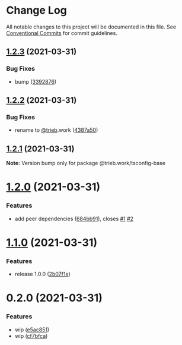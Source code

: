 # Change Log

All notable changes to this project will be documented in this file.
See [Conventional Commits](https://conventionalcommits.org) for commit guidelines.

## [1.2.3](https://github.com/trieb-work/config/compare/@trieb.work/tsconfig-base@1.2.2...@trieb.work/tsconfig-base@1.2.3) (2021-03-31)


### Bug Fixes

* bump ([3392876](https://github.com/trieb-work/config/commit/33928760e956ead959e2043f78f0cb23ba4245b3))





## [1.2.2](https://github.com/trieb-work/config/compare/@trieb-work/tsconfig-base@1.2.1...@trieb.work/tsconfig-base@1.2.2) (2021-03-31)


### Bug Fixes

* rename to [@trieb](https://github.com/trieb).work ([4387a50](https://github.com/trieb-work/config/commit/4387a50ed9bb04531762f16a071d8bf5ae03adc7))





## [1.2.1](https://github.com/trieb-work/config/compare/@trieb.work/tsconfig-base@1.2.0...@trieb.work/tsconfig-base@1.2.1) (2021-03-31)

**Note:** Version bump only for package @trieb.work/tsconfig-base





# [1.2.0](https://github.com/trieb-work/config/compare/@trieb.work/tsconfig-base@1.1.0...@trieb.work/tsconfig-base@1.2.0) (2021-03-31)


### Features

* add peer dependencies ([684bb91](https://github.com/trieb-work/config/commit/684bb91465609c69f96ed8354069cb645f335239)), closes [#1](https://github.com/trieb-work/config/issues/1) [#2](https://github.com/trieb-work/config/issues/2)





# [1.1.0](https://github.com/trieb-work/config/compare/@trieb.work/tsconfig-base@0.2.0...@trieb.work/tsconfig-base@1.1.0) (2021-03-31)


### Features

* release 1.0.0 ([2b07f1e](https://github.com/trieb-work/config/commit/2b07f1e268371b0d11fcf527206757544191ac96))





# 0.2.0 (2021-03-31)


### Features

* wip ([e5ac851](https://github.com/trieb-work/config/commit/e5ac8518e4a906ea312d1363675d2566ec7c22fd))
* wip ([cf7bfca](https://github.com/trieb-work/config/commit/cf7bfcafd3813cd8bdd2ac14c7f5480a6936fcac))
